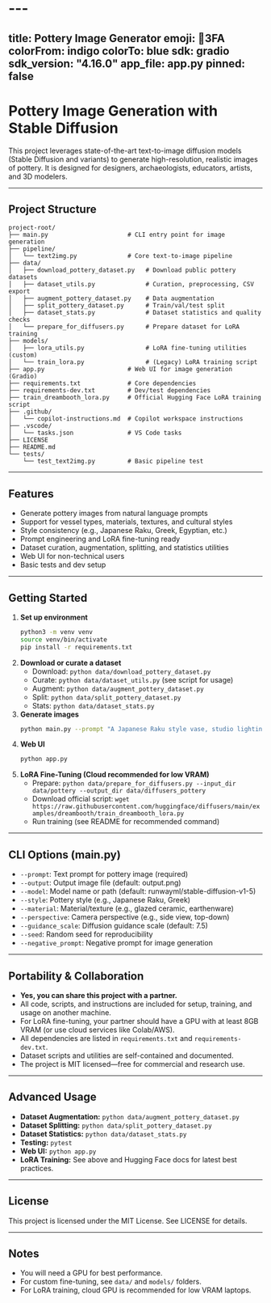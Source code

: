 # ---
title: Pottery Image Generator
emoji: 3FA
colorFrom: indigo
colorTo: blue
sdk: gradio
sdk_version: "4.16.0"
app_file: app.py
pinned: false
---
# Pottery Image Generation with Stable Diffusion

This project leverages state-of-the-art text-to-image diffusion models (Stable Diffusion and variants) to generate high-resolution, realistic images of pottery. It is designed for designers, archaeologists, educators, artists, and 3D modelers.

---

## Project Structure

```
project-root/
├── main.py                      # CLI entry point for image generation
├── pipeline/
│   └── text2img.py              # Core text-to-image pipeline
├── data/
│   ├── download_pottery_dataset.py   # Download public pottery datasets
│   ├── dataset_utils.py              # Curation, preprocessing, CSV export
│   ├── augment_pottery_dataset.py    # Data augmentation
│   ├── split_pottery_dataset.py      # Train/val/test split
│   ├── dataset_stats.py              # Dataset statistics and quality checks
│   └── prepare_for_diffusers.py      # Prepare dataset for LoRA training
├── models/
│   ├── lora_utils.py                 # LoRA fine-tuning utilities (custom)
│   └── train_lora.py                 # (Legacy) LoRA training script
├── app.py                       # Web UI for image generation (Gradio)
├── requirements.txt             # Core dependencies
├── requirements-dev.txt         # Dev/test dependencies
├── train_dreambooth_lora.py     # Official Hugging Face LoRA training script
├── .github/
│   └── copilot-instructions.md  # Copilot workspace instructions
├── .vscode/
│   └── tasks.json               # VS Code tasks
├── LICENSE
├── README.md
└── tests/
    └── test_text2img.py         # Basic pipeline test
```

---

## Features
- Generate pottery images from natural language prompts
- Support for vessel types, materials, textures, and cultural styles
- Style consistency (e.g., Japanese Raku, Greek, Egyptian, etc.)
- Prompt engineering and LoRA fine-tuning ready
- Dataset curation, augmentation, splitting, and statistics utilities
- Web UI for non-technical users
- Basic tests and dev setup

---

## Getting Started

1. **Set up environment**
   ```bash
   python3 -m venv venv
   source venv/bin/activate
   pip install -r requirements.txt
   ```
2. **Download or curate a dataset**
   - Download: `python data/download_pottery_dataset.py`
   - Curate: `python data/dataset_utils.py` (see script for usage)
   - Augment: `python data/augment_pottery_dataset.py`
   - Split: `python data/split_pottery_dataset.py`
   - Stats: `python data/dataset_stats.py`
3. **Generate images**
   ```bash
   python main.py --prompt "A Japanese Raku style vase, studio lighting" --style "Japanese Raku" --material "glazed ceramic" --perspective "side view" --output pottery.png
   ```
4. **Web UI**
   ```bash
   python app.py
   ```
5. **LoRA Fine-Tuning (Cloud recommended for low VRAM)**
   - Prepare: `python data/prepare_for_diffusers.py --input_dir data/pottery --output_dir data/diffusers_pottery`
   - Download official script: `wget https://raw.githubusercontent.com/huggingface/diffusers/main/examples/dreambooth/train_dreambooth_lora.py`
   - Run training (see README for recommended command)

---

## CLI Options (main.py)
- `--prompt`: Text prompt for pottery image (required)
- `--output`: Output image file (default: output.png)
- `--model`: Model name or path (default: runwayml/stable-diffusion-v1-5)
- `--style`: Pottery style (e.g., Japanese Raku, Greek)
- `--material`: Material/texture (e.g., glazed ceramic, earthenware)
- `--perspective`: Camera perspective (e.g., side view, top-down)
- `--guidance_scale`: Diffusion guidance scale (default: 7.5)
- `--seed`: Random seed for reproducibility
- `--negative_prompt`: Negative prompt for image generation

---

## Portability & Collaboration
- **Yes, you can share this project with a partner.**
- All code, scripts, and instructions are included for setup, training, and usage on another machine.
- For LoRA fine-tuning, your partner should have a GPU with at least 8GB VRAM (or use cloud services like Colab/AWS).
- All dependencies are listed in `requirements.txt` and `requirements-dev.txt`.
- Dataset scripts and utilities are self-contained and documented.
- The project is MIT licensed—free for commercial and research use.

---

## Advanced Usage
- **Dataset Augmentation:** `python data/augment_pottery_dataset.py`
- **Dataset Splitting:** `python data/split_pottery_dataset.py`
- **Dataset Statistics:** `python data/dataset_stats.py`
- **Testing:** `pytest`
- **Web UI:** `python app.py`
- **LoRA Training:** See above and Hugging Face docs for latest best practices.

---

## License
This project is licensed under the MIT License. See LICENSE for details.

---

## Notes
- You will need a GPU for best performance.
- For custom fine-tuning, see `data/` and `models/` folders.
- For LoRA training, cloud GPU is recommended for low VRAM laptops.
